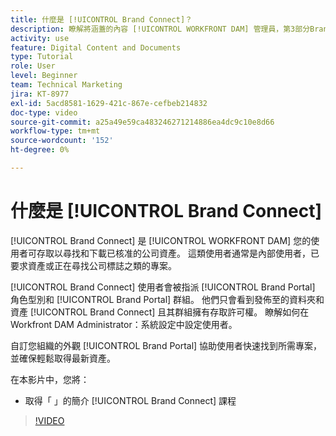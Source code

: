 ```yaml
---
title: 什麼是 [!UICONTROL Brand Connect]？
description: 瞭解將涵蓋的內容 [!UICONTROL WORKFRONT DAM] 管理員，第3部分Brand Connect自訂課程。
activity: use
feature: Digital Content and Documents
type: Tutorial
role: User
level: Beginner
team: Technical Marketing
jira: KT-8977
exl-id: 5acd8581-1629-421c-867e-cefbeb214832
doc-type: video
source-git-commit: a25a49e59ca483246271214886ea4dc9c10e8d66
workflow-type: tm+mt
source-wordcount: '152'
ht-degree: 0%

---
```


# 什麼是 [!UICONTROL Brand Connect]

[!UICONTROL Brand Connect] 是 [!UICONTROL WORKFRONT DAM] 您的使用者可存取以尋找和下載已核准的公司資產。 這類使用者通常是內部使用者，已要求資產或正在尋找公司標誌之類的專案。

[!UICONTROL Brand Connect] 使用者會被指派 [!UICONTROL Brand Portal] 角色型別和 [!UICONTROL Brand Portal] 群組。 他們只會看到發佈至的資料夾和資產 [!UICONTROL Brand Connect] 且其群組擁有存取許可權。 瞭解如何在Workfront DAM Administrator：系統設定中設定使用者。

<!-- Need the cross-reference link to other LP, mentioned above -->

自訂您組織的外觀 [!UICONTROL Brand Portal] 協助使用者快速找到所需專案，並確保輕鬆取得最新資產。

在本影片中，您將：

* 取得「 」的簡介 [!UICONTROL Brand Connect] 課程

>[!VIDEO](https://video.tv.adobe.com/v/335240/?quality=12&learn=on)

<!-- Learn more graphic and link to article, below
* Workfront DAM within Workfront
 -->
